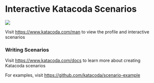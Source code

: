 # Interactive Katacoda Scenarios

[![](http://shields.katacoda.com/katacoda/man/count.svg)](https://www.katacoda.com/man "Get your profile on Katacoda.com")

Visit https://www.katacoda.com/man to view the profile and interactive scenarios

### Writing Scenarios
Visit https://www.katacoda.com/docs to learn more about creating Katacoda scenarios

For examples, visit https://github.com/katacoda/scenario-example
